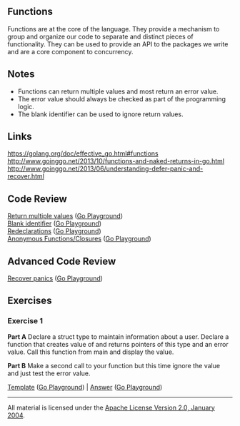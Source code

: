 ## Functions

Functions are at the core of the language. They provide a mechanism to group and organize our code to separate and distinct pieces of functionality. They can be used to provide an API to the packages we write and are a core component to concurrency.

## Notes

* Functions can return multiple values and most return an error value.
* The error value should always be checked as part of the programming logic.
* The blank identifier can be used to ignore return values.

## Links

https://golang.org/doc/effective_go.html#functions  
http://www.goinggo.net/2013/10/functions-and-naked-returns-in-go.html  
http://www.goinggo.net/2013/06/understanding-defer-panic-and-recover.html

## Code Review

[Return multiple values](example1/example1.go) ([Go Playground](https://play.golang.org/p/-7A-lGLv2TK))  
[Blank identifier](example2/example2.go) ([Go Playground](https://play.golang.org/p/L2wINTedeAf))  
[Redeclarations](example3/example3.go) ([Go Playground](https://play.golang.org/p/EDRhDh2r1Mj))  
[Anonymous Functions/Closures](example4/example4.go) ([Go Playground](https://play.golang.org/p/h8Yi_2Sxsmu))

## Advanced Code Review

[Recover panics](advanced/example1/example1.go) ([Go Playground](https://play.golang.org/p/Wcd3CLbQZBH))

## Exercises

### Exercise 1

**Part A** Declare a struct type to maintain information about a user. Declare a function that creates value of and returns pointers of this type and an error value. Call this function from main and display the value.

**Part B** Make a second call to your function but this time ignore the value and just test the error value.

[Template](exercises/template1/template1.go) ([Go Playground](https://play.golang.org/p/5vEQxEzq3i_D)) | 
[Answer](exercises/exercise1/exercise1.go) ([Go Playground](https://play.golang.org/p/P8wC324WWuh))
___
All material is licensed under the [Apache License Version 2.0, January 2004](http://www.apache.org/licenses/LICENSE-2.0).
